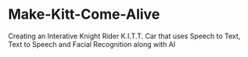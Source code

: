 # Make-Kitt-Come-Alive
Creating an Interative Knight Rider K.I.T.T. Car that uses Speech to Text, Text to Speech and Facial Recognition along with AI
